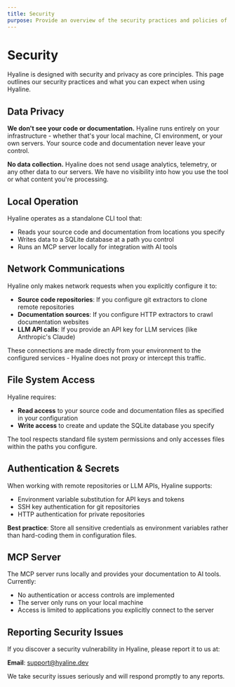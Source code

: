 ```yaml
---
title: Security
purpose: Provide an overview of the security practices and policies of Hyaline
---
```


# Security

Hyaline is designed with security and privacy as core principles. This page outlines our security practices and what you can expect when using Hyaline.

## Data Privacy

**We don't see your code or documentation.** Hyaline runs entirely on your infrastructure - whether that's your local machine, CI environment, or your own servers. Your source code and documentation never leave your control.

**No data collection.** Hyaline does not send usage analytics, telemetry, or any other data to our servers. We have no visibility into how you use the tool or what content you're processing.

## Local Operation

Hyaline operates as a standalone CLI tool that:

- Reads your source code and documentation from locations you specify
- Writes data to a SQLite database at a path you control
- Runs an MCP server locally for integration with AI tools

## Network Communications

Hyaline only makes network requests when you explicitly configure it to:

- **Source code repositories**: If you configure git extractors to clone remote repositories
- **Documentation sources**: If you configure HTTP extractors to crawl documentation websites
- **LLM API calls**: If you provide an API key for LLM services (like Anthropic's Claude)

These connections are made directly from your environment to the configured services - Hyaline does not proxy or intercept this traffic.

## File System Access

Hyaline requires:

- **Read access** to your source code and documentation files as specified in your configuration
- **Write access** to create and update the SQLite database you specify

The tool respects standard file system permissions and only accesses files within the paths you configure.

## Authentication & Secrets

When working with remote repositories or LLM APIs, Hyaline supports:

- Environment variable substitution for API keys and tokens
- SSH key authentication for git repositories
- HTTP authentication for private repositories

**Best practice**: Store all sensitive credentials as environment variables rather than hard-coding them in configuration files.

## MCP Server

The MCP server runs locally and provides your documentation to AI tools. Currently:

- No authentication or access controls are implemented
- The server only runs on your local machine
- Access is limited to applications you explicitly connect to the server

## Reporting Security Issues

If you discover a security vulnerability in Hyaline, please report it to us at:

**Email**: [support@hyaline.dev](mailto:support@hyaline.dev)

We take security issues seriously and will respond promptly to any reports.